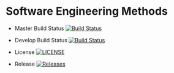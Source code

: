# Software Engineering Methods

- Master Build Status   [![Build Status](https://travis-ci.org/fficusbenjamin/seMethodsCourseworkGroup14.svg?branch=master)](https://travis-ci.org/fficusbenjamin/seMethodsCourseworkGroup14)

- Develop Build Status  [![Build Status](https://travis-ci.org/fficusbenjamin/seMethodsCourseworkGroup14.svg?branch=develop)](https://travis-ci.org/fficusbenjamin/seMethodsCourseworkGroup14)

- License   [![LICENSE](https://img.shields.io/github/license/fficusbenjamin/seMethodsCourseworkGroup14.svg?style=flat-square)](https://github.com/fficusbenjamin/seMethodsCourseworkGroup14/blob/master/LICENSE)

- Release   [![Releases](https://img.shields.io/github/release/fficusbenjamin/seMethodsCourseworkGroup14/all.svg?style=flat-square)](https://github.com/fficusbenjamin/seMethodsCourseworkGroup14/releases)